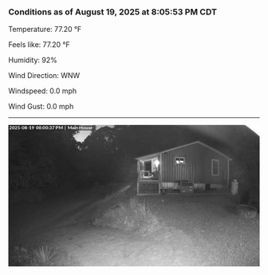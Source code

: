 ### Conditions as of August 19, 2025 at 8:05:53 PM CDT 

Temperature: 77.20 &deg;F

Feels like: 77.20 &deg;F

Humidity: 92%

Wind Direction: WNW

Windspeed: 0.0 mph

Wind Gust: 0.0 mph

---

<img src="./images/latest.jpeg"/>

